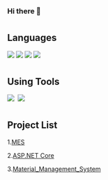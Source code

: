### Hi there 👋

<!--
**roving324/roving324** is a ✨ _special_ ✨ repository because its `README.md` (this file) appears on your GitHub profile.

Here are some ideas to get you started:

- 🔭 I’m currently working on ...
- 🌱 I’m currently learning ...
- 👯 I’m looking to collaborate on ...
- 🤔 I’m looking for help with ...
- 💬 Ask me about ...
- 📫 How to reach me: ...
- 😄 Pronouns: ...
- ⚡ Fun fact: ...
-->

# <h2>Languages</h2>
<p align="left" dir="auto">
  <a target="_blank" rel="noopener noreferrer nofollow" href="https://camo.githubusercontent.com/dd433625a6e00049c26f08143705ff9e32d5da44f503f1be133664b11e37e34b/68747470733a2f2f696d672e736869656c64732e696f2f62616467652f432532332d3233393132303f7374796c653d666f722d7468652d6261646765266c6f676f3d632d7368617270266c6f676f436f6c6f723d7768697465"><img src="https://camo.githubusercontent.com/dd433625a6e00049c26f08143705ff9e32d5da44f503f1be133664b11e37e34b/68747470733a2f2f696d672e736869656c64732e696f2f62616467652f432532332d3233393132303f7374796c653d666f722d7468652d6261646765266c6f676f3d632d7368617270266c6f676f436f6c6f723d7768697465" data-canonical-src="https://img.shields.io/badge/C%23-239120?style=for-the-badge&amp;logo=c-sharp&amp;logoColor=white" style="max-width: 100%;"></a>  
  <a target="_blank" rel="noopener noreferrer nofollow" href="https://camo.githubusercontent.com/d63d473e728e20a286d22bb2226a7bf45a2b9ac6c72c59c0e61e9730bfe4168c/68747470733a2f2f696d672e736869656c64732e696f2f62616467652f48544d4c352d4533344632363f7374796c653d666f722d7468652d6261646765266c6f676f3d68746d6c35266c6f676f436f6c6f723d7768697465"><img src="https://camo.githubusercontent.com/d63d473e728e20a286d22bb2226a7bf45a2b9ac6c72c59c0e61e9730bfe4168c/68747470733a2f2f696d672e736869656c64732e696f2f62616467652f48544d4c352d4533344632363f7374796c653d666f722d7468652d6261646765266c6f676f3d68746d6c35266c6f676f436f6c6f723d7768697465" data-canonical-src="https://img.shields.io/badge/HTML-E34F26?style=for-the-badge&amp;logo=html5&amp;logoColor=white" style="max-width: 100%;"></a>
  <a target="_blank" rel="noopener noreferrer nofollow" href="https://camo.githubusercontent.com/3a0f693cfa032ea4404e8e02d485599bd0d192282b921026e89d271aaa3d7565/68747470733a2f2f696d672e736869656c64732e696f2f62616467652f435353332d3135373242363f7374796c653d666f722d7468652d6261646765266c6f676f3d63737333266c6f676f436f6c6f723d7768697465"><img src="https://camo.githubusercontent.com/3a0f693cfa032ea4404e8e02d485599bd0d192282b921026e89d271aaa3d7565/68747470733a2f2f696d672e736869656c64732e696f2f62616467652f435353332d3135373242363f7374796c653d666f722d7468652d6261646765266c6f676f3d63737333266c6f676f436f6c6f723d7768697465" data-canonical-src="https://img.shields.io/badge/CSS3-1572B6?style=for-the-badge&amp;logo=css&amp;logoColor=white" style="max-width: 100%;"></a>
  <a target="_blank" rel="noopener noreferrer nofollow" href="https://camo.githubusercontent.com/9d07c04bdd98c662d5df9d4e1cc1de8446ffeaebca330feb161f1fb8e1188204/68747470733a2f2f696d672e736869656c64732e696f2f62616467652f4a6176615363726970742d4637444631453f7374796c653d666f722d7468652d6261646765266c6f676f3d6a617661736372697074266c6f676f436f6c6f723d626c61636b"><img src="https://camo.githubusercontent.com/9d07c04bdd98c662d5df9d4e1cc1de8446ffeaebca330feb161f1fb8e1188204/68747470733a2f2f696d672e736869656c64732e696f2f62616467652f4a6176615363726970742d4637444631453f7374796c653d666f722d7468652d6261646765266c6f676f3d6a617661736372697074266c6f676f436f6c6f723d626c61636b" data-canonical-src="https://img.shields.io/badge/JavaScript-F7DF1E?style=for-the-badge&amp;logo=javascript&amp;logoColor=black" style="max-width: 100%;"></a>
</p>

# <h2>Using Tools</h2>
  <a target="_blank" rel="noopener noreferrer nofollow" href="https://camo.githubusercontent.com/bb57b4beebbbf37a07e41af7b67b907b9ed66c940b79d9956003cc1bf4ee3de7/68747470733a2f2f696d672e736869656c64732e696f2f62616467652f56697375616c2053747564696f2d3543324439313f7374796c653d666c61742d737175617265266c6f676f3d56697375616c2053747564696f266c6f676f436f6c6f723d7768697465"><img src="https://camo.githubusercontent.com/bb57b4beebbbf37a07e41af7b67b907b9ed66c940b79d9956003cc1bf4ee3de7/68747470733a2f2f696d672e736869656c64732e696f2f62616467652f56697375616c2053747564696f2d3543324439313f7374796c653d666c61742d737175617265266c6f676f3d56697375616c2053747564696f266c6f676f436f6c6f723d7768697465" data-canonical-src="https://img.shields.io/badge/Visual Studio-5C2D91?style=flat-square&amp;logo=Visual Studio&amp;logoColor=white" style="max-width: 100%;"></a>&nbsp;
  <a target="_blank" rel="noopener noreferrer nofollow" href="https://camo.githubusercontent.com/6c6daecafe2b7068c2b750c66fb79bc63ecfa5bacdfdb393b108d15a9c69d565/68747470733a2f2f696d672e736869656c64732e696f2f62616467652f4769744875622d3333333636343f7374796c653d666c6174266c6f676f3d476974487562266c6f676f436f6c6f723d7768697465"><img src="https://camo.githubusercontent.com/6c6daecafe2b7068c2b750c66fb79bc63ecfa5bacdfdb393b108d15a9c69d565/68747470733a2f2f696d672e736869656c64732e696f2f62616467652f4769744875622d3333333636343f7374796c653d666c6174266c6f676f3d476974487562266c6f676f436f6c6f723d7768697465" data-canonical-src="https://img.shields.io/badge/GitHub-333664?style=flat&amp;logo=GitHub&amp;logoColor=white" style="max-width: 100%;"></a>&nbsp;

# <h2>Project List</h2>
1.<a target="_blank" href="https://github.com/roving324/KDT_MES_EDU">MES</a>

2.<a target="_blank" href="https://github.com/roving324/studyASPNET">ASP.NET Core</a>

3.<a target="_blank" href="https://github.com/roving324/Material_Management_System">Material_Management_System</a> 
